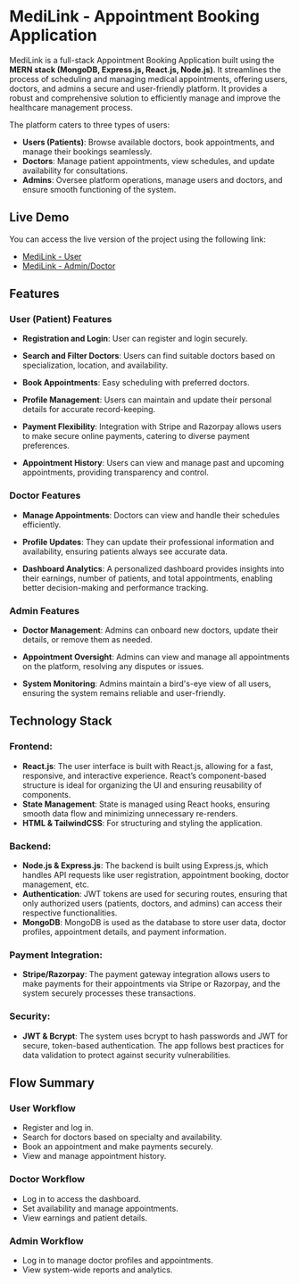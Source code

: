 # **MediLink - Appointment Booking Application**

MediLink is a full-stack Appointment Booking Application built using the **MERN stack (MongoDB, Express.js, React.js, Node.js)**. It streamlines the process of scheduling and managing medical appointments, offering users, doctors, and admins a secure and user-friendly platform. It provides a robust and comprehensive solution to efficiently manage and improve the healthcare management process. 

The platform caters to three types of users: 
- **Users (Patients)**: Browse available doctors, book appointments, and manage their bookings seamlessly.
- **Doctors**: Manage patient appointments, view schedules, and update availability for consultations.
- **Admins**: Oversee platform operations, manage users and doctors, and ensure smooth functioning of the system.



## **Live Demo**

You can access the live version of the project using the following link:

- [MediLink - User](https://medilink-frontend-lau6.onrender.com)
- [MediLink - Admin/Doctor](https://medilink-admin.onrender.com)




## Features  

### **User (Patient) Features**

- **Registration and Login**: User can register and login securely.
  
- **Search and Filter Doctors**: Users can find suitable doctors based on specialization, location, and availability.
  
- **Book Appointments**: Easy scheduling with preferred doctors.
  
- **Profile Management**: Users can maintain and update their personal details for accurate record-keeping.
  
- **Payment Flexibility**: Integration with Stripe and Razorpay allows users to make secure online payments, catering to diverse payment preferences.
  
- **Appointment History**: Users can view and manage past and upcoming appointments, providing transparency and control.

### **Doctor Features**

- **Manage Appointments**: Doctors can view and handle their schedules efficiently.
  
- **Profile Updates**: They can update their professional information and availability, ensuring patients always see accurate data.
  
- **Dashboard Analytics**: A personalized dashboard provides insights into their earnings, number of patients, and total appointments, enabling better decision-making and performance tracking.

### **Admin Features**

- **Doctor Management**: Admins can onboard new doctors, update their details, or remove them as needed.
  
- **Appointment Oversight**: Admins can view and manage all appointments on the platform, resolving any disputes or issues.
  
- **System Monitoring**: Admins maintain a bird's-eye view of all users, ensuring the system remains reliable and user-friendly.




## Technology Stack 

### Frontend:

- **React.js**: The user interface is built with React.js, allowing for a fast, responsive, and interactive experience. React’s component-based structure is ideal for organizing the UI and ensuring reusability of components.
- **State Management**: State is managed using React hooks, ensuring smooth data flow and minimizing unnecessary re-renders.
- **HTML & TailwindCSS**: For structuring and styling the application. 

### Backend:

- **Node.js & Express.js**: The backend is built using Express.js, which handles API requests like user registration, appointment booking, doctor management, etc.
- **Authentication**: JWT tokens are used for securing routes, ensuring that only authorized users (patients, doctors, and admins) can access their respective functionalities.
- **MongoDB**: MongoDB is used as the database to store user data, doctor profiles, appointment details, and payment information.


### Payment Integration:

- **Stripe/Razorpay**: The payment gateway integration allows users to make payments for their appointments via Stripe or Razorpay, and the system securely processes these transactions.

### Security:

- **JWT & Bcrypt**: The system uses bcrypt to hash passwords and JWT for secure, token-based authentication. The app follows best practices for data validation to protect against security vulnerabilities.



## **Flow Summary**

### **User Workflow**

- Register and log in.
- Search for doctors based on specialty and availability.
- Book an appointment and make payments securely.
- View and manage appointment history.

### **Doctor Workflow**

- Log in to access the dashboard.
- Set availability and manage appointments.
- View earnings and patient details.

### **Admin Workflow**

- Log in to manage doctor profiles and appointments.
- View system-wide reports and analytics.
